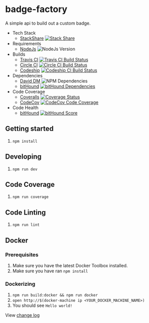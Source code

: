 # badge-factory
A simple api to build out a custom badge.

* Tech Stack
  * [StackShare](https://stackshare.io) [![Stack Share](http://img.shields.io/badge/tech-stack-0690fa.svg?style=flat)](http://stackshare.io/n8io/badge-factory)
* Requirements
  * [NodeJs](https://nodejs.org) ![NodeJs Version](http://img.shields.io/badge/node-^5-blue.svg)
* Builds
  * [Travis CI](https://travis-ci.org) [![Travis CI Build Status](https://img.shields.io/travis/n8io/badge-factory/develop.svg)](https://travis-ci.org/n8io/badge-factory)
  * [Circle CI](https://circleci.com) [![Circle CI Build Status](https://img.shields.io/circleci/project/n8io/badge-factory/develop.svg)](https://circleci.com/gh/n8io/badge-factory/tree/develop)
  * [Codeship](https://codeship.com) [![Codeship CI Build Status](https://img.shields.io/codeship/49f0dc00-79d1-0133-5008-7addd7fed507/develop.svg)](https://codeship.com/projects/116268)
* Dependencies
  * [David DM](https://david-dm.org) ![NPM Dependencies](https://david-dm.org/n8io/badge-factory/develop.svg)
  * [bitHound](https://bithound.io) [![bitHound Dependencies](https://www.bithound.io/github/n8io/badge-factory/badges/dependencies.svg)](https://www.bithound.io/github/n8io/badge-factory/develop/dependencies/npm)
* Code Coverage
  * [Coveralls](https://coveralls.io) [![Coverage Status](https://img.shields.io/coveralls/n8io/badge-factory/develop.svg)](https://coveralls.io/github/n8io/badge-factory?branch=develop)
  * [CodeCov](https://codecov.io) [![CodeCov Code Coverage](https://img.shields.io/codecov/c/github/n8io/badge-factory/develop.svg)](https://codecov.io/github/n8io/badge-factory?branch=develop)
* Code Health
  * [bitHound](https://bithound.io) [![bitHound Score](https://www.bithound.io/github/n8io/badge-factory/badges/score.svg)](https://www.bithound.io/github/n8io/badge-factory)


## Getting started
1. `npm install`

## Developing
1. `npm run dev`

## Code Coverage
1. `npm run coverage`

## Code Linting
1. `npm run lint`

## Docker

### Prerequisites
1. Make sure you have the latest Docker Toolbox installed.
1. Make sure you have ran `npm install`

### Dockerizing
1. `npm run build:docker && npm run docker`
1. `open http://$(docker-machine ip <YOUR_DOCKER_MACHINE_NAME>)`
1. You should see `Hello world!`

View [change log](CHANGELOG.md)
